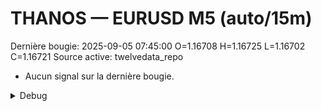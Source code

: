 # THANOS — EURUSD M5 (auto/15m)
Dernière bougie: 2025-09-05 07:45:00  O=1.16708  H=1.16725  L=1.16702  C=1.16721
Source active: twelvedata_repo

- Aucun signal sur la dernière bougie.

<details><summary>Debug</summary>

- TD_API_KEY manquant.

</details>